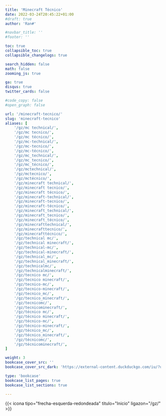 ```yaml
---
title: 'Minecraft Técnico'
date: 2022-03-24T20:45:22+01:00
#draft: true
author: 'Ran#'

#navbar_title: ''
#footer: ''

toc: true
collapsible_toc: true
collapsible_changelogs: true

search_hidden: false
math: false
zooming_js: true

ga: true
disqus: true
twitter_cards: false

#code_copy: false
#open_graph: false

url: '/minecraft-tecnico/'
slug: 'minecraft-tecnico'
aliases: [
    '/gz/mc technical/',
    '/gz/mc tecnico/',
    '/gz/mc técnico/',
    '/gz/mc-technical/',
    '/gz/mc-tecnico/',
    '/gz/mc-técnico/',
    '/gz/mc_technical/',
    '/gz/mc_tecnico/',
    '/gz/mc_técnico/',
    '/gz/mctechnical/',
    '/gz/mctecnico/',
    '/gz/mctécnico/',
    '/gz/minecraft technical/',
    '/gz/minecraft tecnico/',
    '/gz/minecraft técnico/',
    '/gz/minecraft-technical/',
    '/gz/minecraft-tecnico/',
    '/gz/minecraft-técnico/',
    '/gz/minecraft_technical/',
    '/gz/minecraft_tecnico/',
    '/gz/minecraft_técnico/',
    '/gz/minecrafttechnical/',
    '/gz/minecrafttecnico/',
    '/gz/minecrafttécnico/',
    '/gz/technical mc/',
    '/gz/technical minecraft/',
    '/gz/technical-mc/',
    '/gz/technical-minecraft/',
    '/gz/technical_mc/',
    '/gz/technical_minecraft/',
    '/gz/technicalmc/',
    '/gz/technicalminecraft/',
    '/gz/tecnico mc/',
    '/gz/tecnico minecraft/',
    '/gz/tecnico-mc/',
    '/gz/tecnico-minecraft/',
    '/gz/tecnico_mc/',
    '/gz/tecnico_minecraft/',
    '/gz/tecnicomc/',
    '/gz/tecnicominecraft/',
    '/gz/técnico mc/',
    '/gz/técnico minecraft/',
    '/gz/técnico-mc/',
    '/gz/técnico-minecraft/',
    '/gz/técnico_mc/',
    '/gz/técnico_minecraft/',
    '/gz/técnicomc/',
    '/gz/técnicominecraft/',
]

weight: 3
bookcase_cover_src: ''
bookcase_cover_src_dark: 'https://external-content.duckduckgo.com/iu/?u=https%3A%2F%2Fvignette.wikia.nocookie.net%2Ftechnical-minecraft%2Fimages%2Fa%2Fa1%2F2015-05-18_23.31.18.png'

type: 'bookcase'
bookcase_list_pages: true
bookcase_list_sections: true

---
```


{{< icona tipo="frecha-esquerda-redondeada" titulo="Inicio" ligazon="/gz/" >}}

